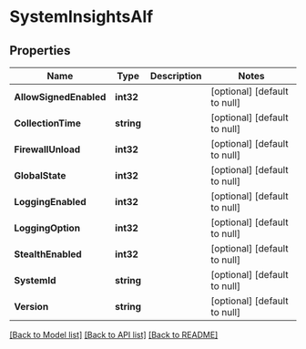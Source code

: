 # SystemInsightsAlf

## Properties
Name | Type | Description | Notes
------------ | ------------- | ------------- | -------------
**AllowSignedEnabled** | **int32** |  | [optional] [default to null]
**CollectionTime** | **string** |  | [optional] [default to null]
**FirewallUnload** | **int32** |  | [optional] [default to null]
**GlobalState** | **int32** |  | [optional] [default to null]
**LoggingEnabled** | **int32** |  | [optional] [default to null]
**LoggingOption** | **int32** |  | [optional] [default to null]
**StealthEnabled** | **int32** |  | [optional] [default to null]
**SystemId** | **string** |  | [optional] [default to null]
**Version** | **string** |  | [optional] [default to null]

[[Back to Model list]](../README.md#documentation-for-models) [[Back to API list]](../README.md#documentation-for-api-endpoints) [[Back to README]](../README.md)



